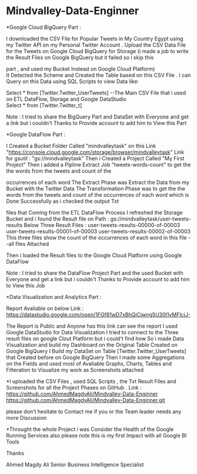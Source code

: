 # Mindvalley-Data-Enginner
*Google Cloud BigQuery Part :

I downloaded the CSV File for Popular Tweets in My Country Egypt using my Twitter API on my Personal Twitter Account .
Upload the CSV Data File for the Tweets on Google Cloud BigQuery for Storage (i made a job to write the Result Files on Google BigQuery but it failed so i skip this 

part , and used my Bucket Instead on Google Cloud Platform)   
It Detected the Scheme and Created the Table based on this CSV File .
I can Query on this Data using SQL Scripts to view Data like:

Select * from [Twitter.Twitter_UserTweets] --The Main CSV File that i used on ETL DataFlow, Storage and Google DataStudio  
Select * from [Twitter.Twitter_t]           

Note :
I tried to share the BigQuery Part and DataSet with Everyone and get a link but i couldn't
Thanks to Provide account to add him to View this Part

*Google DataFlow Part :

I Created a Bucket Folder Called "mindvalleytask" on this Link "https://console.cloud.google.com/storage/browser/mindvalleytask"
Link for gsutil : "gs://mindvalleytask"
Then i Created a Project Called "My First Project" Then i added a Pipline Extract Job "tweets-words-count" to get the the words from the tweets and count of the 

occurrences of each word
The Extract Phase was Extract the Data from my Bucket with the Twitter Data
The Transformation Phase was to get the the words from the tweets and count of the occurrences of each word which is Done Successfully  as i checked the output Txt 

files that Coming from the ETL DataFlow Process
I refreshed the Storage Bucket and i found the Result file on Path : gs://mindvalleytask/user-tweets-results
Below Three Result Files :
user-tweets-results-00000-of-00003
user-tweets-results-00001-of-00003
user-tweets-results-00002-of-00003
This three files show the count of the occurrences of each word in this file --all files Attached

Then i loaded the Result files to the Google Cloud Platform using Google DataFlow

Note :
I tried to share the DataFlow Project Part and the used Bucket with Everyone and get a link but i couldn't
Thanks to Provide account to add him to View this Job 
 
*Data Visualization and Analytics Part :

Report Avaliable on below Link :
https://datastudio.google.com/open/1FGf81wD7xBhQjCjwng5U30I1yMFlcjJ-

The Report is Public and Anyone has this link can see the report
I used Google DataStudio for Data Visualization 
I tried to connect to the Three result files on google Clout Platform but i could't find how
So i made Data Visualization and build my Dashboard on the Original Table Created on Google BigQuery
I Build my DataSet on Table [Twitter.Twitter_UserTweets] that Created before on Google BigQuery 
Then
I made some Aggregations on the Fields and used most of Avaliable Graphs, Charts, Tables and  Filteration to Visualize my work as Screenshots attached


*I uploaded the CSV Files , used SQL Scripts , the Txt Result Files and Screenshots for all the Project Phases on GitHub .
Link : 
https://github.com/AhmedMagdyAli/Mindvalley-Data-Enginner
https://github.com/AhmedMagdyAli/Mindvalley-Data-Enginner.git

please don't hesitate to Contact me if you or the Team leader needs any more Discussion 

*Throught the whole Project i was Consider the Health of the Google Running Services
also please note this is my first Impact with all Google BI Tools 


Thanks 

Ahmed Magdy Ali
Senior Business Intelligence Specialist
